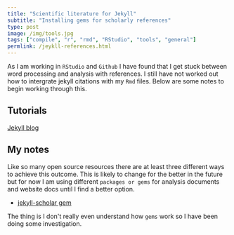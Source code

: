 ```yaml
---
title: "Scientific literature for Jekyll"
subtitle: "Installing gems for scholarly references"
type: post
image: /img/tools.jpg
tags: ["compile", "r", "rmd", "RStudio", "tools", "general"]
permlink: /jeykll-references.html
---
```


As I am working in `RStudio` and `Github` I have found that I get stuck between word processing and analysis with references. I still have not worked out how to intergrate jekyll citations with my `Rmd` files. Below are some notes to begin working through this.

## Tutorials

[Jekyll blog](https://talk.jekyllrb.com/)

## My notes

Like so many open source resources there are at least three different ways to achieve this outcome. This is likely to change for the better in the future but for now I am using different `packages or gems` for analysis documents and website docs until I find a better option. 

- [jekyll-scholar gem](https://github.com/inukshuk/jekyll-scholar)

The thing is I don't really even understand how `gems` work so I have been doing some investigation.
